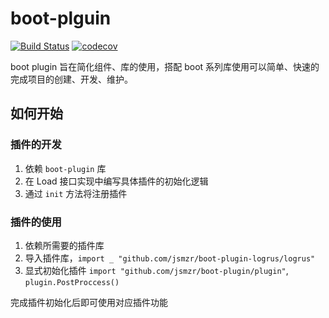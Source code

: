 # boot-plguin

[![Build Status](https://github.com/jsmzr/boot-plugin/workflows/Run%20Tests/badge.svg?branch=main)](https://github.com/jsmzr/boot-plugin/actions?query=branch%3Amain)
[![codecov](https://codecov.io/gh/jsmzr/boot-plugin/branch/main/graph/badge.svg?token=HNQCAN3UVR)](https://codecov.io/gh/jsmzr/boot-plugin)

boot plugin 旨在简化组件、库的使用，搭配 boot 系列库使用可以简单、快速的完成项目的创建、开发、维护。

## 如何开始

### 插件的开发

1. 依赖 `boot-plugin` 库
2. 在 Load 接口实现中编写具体插件的初始化逻辑
3. 通过 `init` 方法将注册插件

### 插件的使用

1. 依赖所需要的插件库
2. 导入插件库，`import _ "github.com/jsmzr/boot-plugin-logrus/logrus"`
3. 显式初始化插件 `import "github.com/jsmzr/boot-plugin/plugin"`, `plugin.PostProccess()`

完成插件初始化后即可使用对应插件功能
